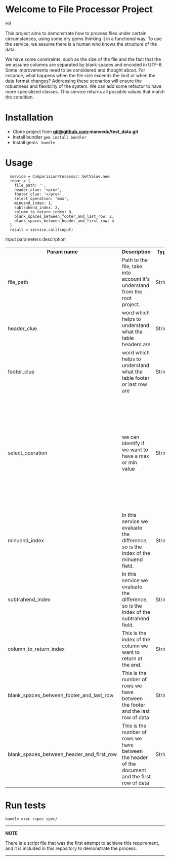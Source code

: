 # Welcome to File Processor Project
Hi! 

This project aims to demonstrate how to process files under certain circumstances, using some dry gems thinking it in a functional way.
To use the service, we assume there is a human who knows the structure of the data.

We have some constraints, such as the size of the file and the fact that the we assume columns are separated by blank spaces and encoded in UTF-8.
Some improvements need to be considered and thought about. For instance, what happens when the file size exceeds the limit or when the data format changes? Addressing these scenarios will ensure the robustness and flexibility of the system.
We can add some refactor to have more specialized classes.
This service returns all possible values that match the condition.

# Installation
- Clone project from **git@github.com:manvedu/test_data.git**
- Install bundler `gem install bundler`
- Install gems ` bundle`

# Usage

```
  service = ComparisionProcessor::GetValue.new
  input = {   
    file_path: '',
    header_clue: '<pre>',
    footer_clue: '</pre>',
    select_operation: 'max',
    minuend_index: 1,
    subtrahend_index: 2,
    column_to_return_index: 0,
    blank_spaces_between_footer_and_last_row: 2,
    blank_spaces_between_header_and_first_row: 4
  }   
  result = service.call(input)
```

Input parameters description
<table>
  <tr>
    <th>Param name</th>
    <th>Description</th>
    <th>Type</th>
    <th>Required</th>
    <th>Restrictions</th>
  </tr>
  <tr>
    <td>file_path</td>
    <td>Path to the file, take into account it's understand from the root project.</td>
    <td>String</td>
    <td>true</td>
    <td></td>
  </tr>
  <tr>
    <td>header_clue</td>
    <td>word which helps to understand what the table headers are</td>
    <td>String</td>
    <td>true</td>
    <td></td>
  </tr>
  <tr>
    <td>footer_clue</td>
    <td>word which helps to understand what the table footer or last row are</td>
    <td>String</td>
    <td>true</td>
    <td></td>
  </tr>
  <tr>
    <td>select_operation</td>
    <td>we can identify if we want to have a max or min value</td>
    <td>String</td>
    <td>true</td>
    <td>The unique available options by the moment are max and min. We can perhaps change it in future instead of having a word we can just pass the block of code we want to evaluate</td>   
  </tr>
  <tr>
    <td>minuend_index</td>
    <td>In this service we evaluate the difference, so is the index of the minuend field.</td>
    <td>String</td>
    <td>true</td>
    <td></td>   
  </tr>
  <tr>
    <td>subtrahend_index</td>
    <td>In this service we evaluate the difference, so is the index of the subtrahend field.</td>
    <td>String</td>
    <td>true</td>
    <td></td>   
  </tr>
  <tr>
    <td>column_to_return_index</td>
    <td>This is the index of the column we want to return at the end.</td>
    <td>String</td>
    <td>true</td>
    <td></td>   
  </tr>
  <tr>
    <td>blank_spaces_between_footer_and_last_row</td>
    <td>This is the number of rows we have between the footer and the last row of data</td>
    <td>String</td>
    <td>true</td>
    <td></td>   
  </tr>
  <tr>
    <td>blank_spaces_between_header_and_first_row</td>
    <td>This is the number of rows we have between the header of the document and the first row of data</td>
    <td>String</td>
    <td>true</td>
    <td></td>   
  </tr>
</table>

# Run tests

```
bundle exec rspec spec/
```

---
**NOTE**

There is a script file that was the first attempt to achieve this requirement, and it is included in this repository to demonstrate the process.

---
